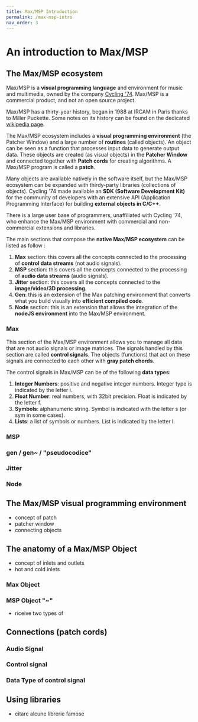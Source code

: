 ```yaml
---
title: Max/MSP Introduction
permalink: /max-msp-intro
nav_order: 3
---
```


# An introduction to Max/MSP

## The Max/MSP ecosystem
Max/MSP is a **visual programming language** and environment for music and multimedia, owned by the company [Cycling '74](https://cycling74.com/). Max/MSP is a commercial product, and not an open source project. 

Max/MSP has a thirty-year history, began in 1988 at IRCAM in Paris thanks to Miller Puckette. Some notes on its history can be found on the dedicated [wikipedia page](https://en.wikipedia.org/wiki/Max_(software)).

The Max/MSP ecosystem includes a **visual programming environment** (the Patcher Window) and a large number of **routines** (called objects). An object can be seen as a function that processes input data to generate output data. These objects are created (as visual objects) in the **Patcher Window** and connected together with **Patch cords** for creating algorithms. A Max/MSP program is called a **patch**.

Many objects are available natively in the software itself, but the Max/MSP ecosystem can be expanded with thirdy-party libraries (collections of objects). Cycling '74 made available an **SDK (Software Development Kit)** for the community of developers with an extensive API (Application Programming Interface) for building **external objects in C/C++**. 

There is a large user base of programmers, unaffiliated with Cycling '74, who enhance the Max/MSP environment with commercial and non-commercial extensions and libraries. 

The main sections that compose the **native Max/MSP ecosystem** can be listed as follow :   

1. **Max** section: this covers all the concepts connected to the processing of **control data streams** (not audio signals).   
2. **MSP** section: this covers all the concepts connected to the processing of **audio data streams** (audio signals).   
3. **Jitter** section: this covers all the concepts connected to the **image/video/3D processing**.  
5. **Gen**: this is an extension of the Max patching environment that converts what you build visually into **efficient compiled code**.
4. **Node** section: this is an extension that allows the integration of the **nodeJS environment** into the Max/MSP environment.


### Max

This section of the Max/MSP environment allows you to manage all data that are not audio signals or image matrices. The signals handled by this section are called **control signals**. The objects (functions) that act on these signals are connected to each other with **gray patch chords**. 

The control signals in Max/MSP can be of the following **data types**:

1. **Integer Numbers**: positive and negative integer numbers. Integer type is indicated by the letter i.
2. **Float Number**: real numbers, with 32bit precision. Float is indicated by the letter f.
3. **Symbols**: alphanumeric string. Symbol is indicated with the letter s (or sym in some cases). 
4. **Lists**: a list of symbols or numbers. List is indicated by the letter l. 

### MSP

### gen / gen~ / "pseudocodice"

### Jitter

### Node


## The Max/MSP visual programming environment
- concept of patch
- patcher window
- connecting objects


## The anatomy of a Max/MSP Object
- concept of inlets and outlets
- hot and cold inlets

### Max Object

### MSP Object "~"
- riceive two types of 



## Connections (patch cords)

### Audio Signal

### Control signal 

### Data Type of control signal



## Using libraries
- citare alcune librerie famose




